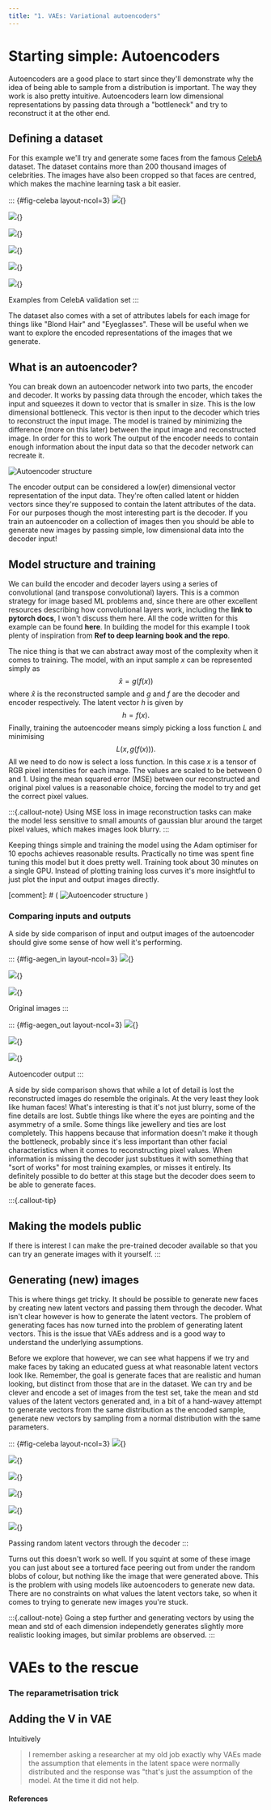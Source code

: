 ```yaml
---
title: "1. VAEs: Variational autoencoders"
---
```


# Starting simple: Autoencoders

Autoencoders are a good place to start since they'll demonstrate why the idea of being able to sample from a distribution is important. The way they work is also pretty intuitive. Autoencoders learn low dimensional representations by passing data through a "bottleneck" and try to reconstruct it at the other end. 



## Defining a dataset

For this example we'll try and generate some faces from the famous [CelebA](https://mmlab.ie.cuhk.edu.hk/projects/CelebA.html) dataset. The dataset contains more than 200 thousand images of celebrities. The images have also been cropped so that faces are centred, which makes the machine learning task a bit easier.

::: {#fig-celeba layout-ncol=3}
![](images/vae/celebA_val_set_23.png){}

![](images/vae/celebA_val_set_123.png){}

![](images/vae/celebA_val_set_453.png){}

![](images/vae/celebA_val_set_623.png){}

![](images/vae/celebA_val_set_645.png){}

![](images/vae/celebA_val_set_2645.png){}

Examples from CelebA validation set
:::

The dataset also comes with a set of attributes labels for each image for things like "Blond Hair" and "Eyeglasses". These will be useful when we want to explore the encoded representations of the images that we generate. 

## What is an autoencoder?

You can break down an autoencoder network into two parts, the encoder and decoder. 
It works by passing data through the encoder, which takes the input and squeezes it down to vector that is smaller in size. This is the low dimensional bottleneck. This vector is then input to the decoder which tries to reconstruct the input image. The model is trained by minimizing the difference (more on this later) between the input image and reconstructed image. In order for this to work The output of the encoder needs to contain enough information about the input data so that the decoder network can recreate it.

![Autoencoder structure](images/autoencoder_structure.png)

The encoder output can be considered a low(er) dimensional vector representation of the input data. They're often called latent or hidden vectors since they're supposed to contain the latent attributes of the data. For our purposes though the most interesting part is the decoder. If you train an autoencoder on a collection of images then you should be able to generate new images by passing simple, low dimensional data into the decoder input!


## Model structure and training

We can build the encoder and decoder layers using a series of convolutional (and transpose convolutional) layers. This is a common strategy for image based ML problems and, since there are other excellent resources describing how convolutional layers work, including the **link to pytorch docs**, I won't discuss them here. All the code written for this example can be found **here**. In building the model for this example I took plenty of inspiration from **Ref to deep learning book and the repo**.

The nice thing is that we can abstract away most of the complexity when it comes to training. The model, with an input sample $x$ can be represented simply as
$$
\hat{x} = g(f(x))
$$
where $\hat{x}$ is the reconstructed sample and $g$ and $f$ are the decoder and encoder respectively. The latent vector $h$ is given by
$$
h = f(x).
$$
Finally, training the autoencoder means simply picking a loss function $L$ and minimising
$$
L(x, g(f(x))).
$$
All we need to do now is select a loss function. In this case $x$ is a tensor of RGB pixel intensities for each image. The values are scaled to be between 0 and 1. Using the mean squared error (MSE) between our reconstructed and original pixel values is a reasonable choice, forcing the model to try and get the correct pixel values.

:::{.callout-note}
Using MSE loss in image reconstruction tasks can make the model less sensitive to small amounts of gaussian blur around the target pixel values, which makes images look blurry. 
:::

Keeping things simple and training the model using the Adam optimiser for 10 epochs achieves reasonable results. Practically no time was spent fine tuning this model but it does pretty well. Training took about 30 minutes on a single GPU. Instead of plotting training loss curves it's more insightful to just plot the input and output images directly.

[comment]: # ( ![Autoencoder structure](images/autoencoder_training_loss.png) )
### Comparing inputs and outputs

A side by side comparison of input and output images of the autoencoder should give some sense of how well it's performing.

::: {#fig-aegen_in layout-ncol=3}
![](images/vae/celebA_test_set_7961.png){}

![](images/vae/celebA_test_set_8842.png){}

![](images/vae/celebA_test_set_8970.png){}

Original images
:::

::: {#fig-aegen_out layout-ncol=3}
![](images/vae/ae_gen_test_set_7961.png){}

![](images/vae/ae_gen_test_set_8842.png){}

![](images/vae/ae_gen_test_set_8970.png){}

Autoencoder output
:::

A side by side comparison shows that while a lot of detail is lost the reconstructed images do resemble the originals. At the very least they look like human faces! What's interesting is that it's not just blurry, some of the fine details are lost. Subtle things like where the eyes are pointing and the asymmetry of a smile. Some things like jewellery and ties are lost completely. 
This happens because that information doesn't make it though the bottleneck, probably since it's less important than other facial characteristics when it comes to reconstructing pixel values. 
When information is missing the decoder just substitues it with something that "sort of works" for most training examples, or misses it entirely. Its definitely possible to do better at this stage but the decoder does seem to be able to generate faces. 

:::{.callout-tip}
## Making the models public
If there is interest I can make the pre-trained decoder available so that you can try an generate images with it yourself.
:::

## Generating (new) images

This is where things get tricky. It should be possible to generate new faces by creating new latent vectors and passing them through the decoder. What isn't clear however is how to generate the latent vectors. The problem of generating faces has now turned into the problem of generating latent vectors. This is the issue that VAEs address and is a good way to understand the underlying assumptions. 

Before we explore that however, we can see what happens if we try and make faces by taking an educated guess at what reasonable latent vectors look like. Remember, the goal is generate faces that are realistic and human looking, but distinct from those that are in the dataset. 
We can try and be clever and encode a set of images from the test set, take the mean and std values of the latent vectors generated and, in a bit of a hand-wavey attempt to generate vectors from the same distribution as the encoded sample, generate new vectors by sampling from a normal distribution with the same parameters.

::: {#fig-celeba layout-ncol=3}
![](images/vae/ae_random_gen_0.png){}

![](images/vae/ae_random_gen_1.png){}

![](images/vae/ae_random_gen_2.png){}

![](images/vae/ae_random_gen_3.png){}

![](images/vae/ae_random_gen_4.png){}

![](images/vae/ae_random_gen_5.png){}

Passing random latent vectors through the decoder
:::

 Turns out this doesn't work so well. If you squint at some of these image you can just about see a tortured face peering out from under the random blobs of colour, but nothing like the image that were generated above. This is the problem with using models like autoencoders to generate new data. There are no constraints on what values the latent vectors take, so when it comes to trying to generate new images you're stuck. 

:::{.callout-note}
Going a step further and generating vectors by using the mean and std of each dimension independetly generates slightly more realistic looking images, but similar problems are observed.
:::

# VAEs to the rescue


### The reparametrisation trick

## Adding the V in VAE








Intuitively 


> I remember asking a researcher at my old job exactly why VAEs made the assumption that elements in the latent space were normally distributed and the response was "that's just the assumption of the model. At the time it did not help.


#### References


